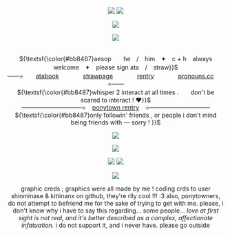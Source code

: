 <p align="center"> 
    <img src="https://files.catbox.moe/ycpwio.png"/>
  <img src="https://hits.seeyoufarm.com/api/count/incr/badge.svg?url=https%3A%2F%2Fgithub.com%2Faesvic%2Fhit-counter&count_bg=%239D5F6B&title_bg=%23625660&icon=github.svg&icon_color=%23C4B9C1&title=%F0%93%88%92&edge_flat=false"/>
<p align="center">
<img src="https://files.catbox.moe/k4265o.png"/>
</p>

<p align="center">
<img src="https://readme-typing-svg.demolab.com?font=Zen+Old+Mincho&duration=2000&pause=500&color=E19B8F&center=true&width=435&lines=%E3%81%82%E3%81%AA%E3%81%9F%E3%81%AE%E5%90%90%E6%81%AF%E3%82%92%E3%81%93%E3%81%AE%E6%89%8B%E3%81%A7%E6%AD%A2%E3%82%81%E3%81%9F%E3%81%8B%E3%82%89;%E3%81%82%E3%81%AA%E3%81%9F%E3%81%AE%E3%81%9F%E3%82%81%E6%81%AF+%E3%81%93%E3%81%AE%E6%89%8B%E3%81%A7%E6%AD%A2%E3%82%81%E3%81%9F%E3%81%8B%E3%82%89;%E2%80%98+oh+%2C+my+sweet+corpse+!+%2C;%E5%83%95%E3%81%AE%E4%B8%AD%E3%81%AE%E3%81%93%E3%81%AE%E6%84%9B%E3%82%92%E3%81%8A%E5%AE%88%E3%82%8A%E3%81%AB%E3%81%97%E3%81%A6;%E6%9A%97%E3%81%84%E5%BA%95%E3%81%BE%E3%81%A7%E6%B2%88%E3%82%93%E3%81%A7%E3%81%84%E3%81%93%E3%81%86;%E3%81%93%E3%82%8C%E3%81%A7%E3%82%82%E3%81%86%E5%BD%BC%E5%A5%B3%E3%81%AF%E9%9B%A2%E3%82%8C%E3%82%8C%E3%81%AA%E3%81%84;%E5%83%95%E3%81%AF%E3%82%82%E3%81%86%E5%BD%BC%E5%A5%B3%E3%82%92%E9%9B%A2%E3%81%95%E3%81%AA%E3%81%84"/>
</p>

<p align="center">
   <br> ${\textsf{\color{#bb8487}aesop　　he　/　him　✦　c + h　always welcome　✦　please sign ata　/　straw}}$ 
 <br>
  ——⟣　　<a href="https://medkit.atabook.org">atabook</a>　　　　<a href="https://aesvic.straw.page">strawpage</a>　　　　<a href="https://rentry.co/six-eared-macaque">rentry</a>　　　　<a href="https://pronouns.cc/@sixearedmacaque">pronouns.cc</a>　　⟢——
     <br> ${\textsf{\color{#bb8487}whisper 2 interact at all times .　　don't be scared to interact ! ♥}}$ 
 <br>
   ——————————⟣⠀ <a href="https://rentry.co/shadow-peach">ponytown rentry</a> ⠀⟢——————————
         <br> ${\textsf{\color{#bb8487}only followin' friends , or people i don't mind being friends with — sorry ! }}$ 
 <br>
  </p>

<p align="center">
<img src="https://files.catbox.moe/ql55xp.png"/>
</p>


<p align="center">
<img src="https://files.catbox.moe/iygw9g.png"/>
</p>
<p align="center">
  <img src=https://spotify-github-profile.kittinanx.com/api/view?uid=h63e9eve7j8iinoi3disbnwky&cover_image=true&theme=novatorem&show_offline=false&background_color=725b73&interchange=false&bar_color=f9eed9&bar_color_cover=true)](https://spotify-github-profile.kittinanx.com/api/view?uid=h63e9eve7j8iinoi3disbnwky&redirect=true)>
<a href="https://github.com/shinminase/marquee/">
  <img src="images/svg/marquee.svg"></img>
</a>
  
<p align="center">
<img src="https://files.catbox.moe/iygw9g.png"/>
</p>

<p align="center">
graphic creds ; graphics were all made by me ! coding crds to user shinminase & kittinanx on github, they're rlly cool !!! :3  also, ponytowners, do not attempt to befriend me for the sake of trying to get with me.  please, i don't know why i have to say this regarding... some people...  <i> love at first sight is not real, and it's better described as a complex, affectionate infatuation. </i>  i do not support it, and i never have.  please go outside
</p>
